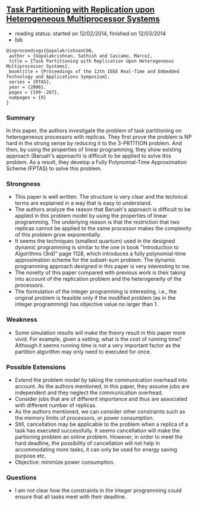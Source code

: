## [Task Partitioning with Replication upon Heterogeneous Multiprocessor Systems](http://ieeexplore.ieee.org/xpls/abs_all.jsp?arnumber=1613336&tag=1)

- reading status: started on 12/02/2014, finished on 12/03/2014
- bib
```
@inproceedings{GopalakrishnanC06,
 author = {Gopalakrishnan, Sathish and Caccamo, Marco},
 title = {Task Partitioning with Replication Upon Heterogeneous Multiprocessor Systems},
 booktitle = {Proceedings of the 12th IEEE Real-Time and Embedded Technology and Applications Symposium},
 series = {RTAS},
 year = {2006},
 pages = {199--207},
 numpages = {9}
} 
```

### Summary
In this paper, the authors investigate the problem of task partitioning on heterogeneous processors with replicas. They first prove the problem is NP hard in the strong sense by reducing it to the 3-PRTITION problem. And then, by using the properties of linear programming, they show existing approach (Baruah's approach) is difficult to be applied to solve this problem. As a result, they develop a Fully Polynomial-Time Approximation Scheme (FPTAS) to solve this problem.


### Strongness
- This paper is well written. The structure is very clear and the technical terms are explained in a way that is easy to understand.
- The authors analyze the reason that Baruah's approach is difficult to be applied in this problem model by using the properties of linear programming. The underlying reason is that the restriction that two replicas cannot be applied to the same processor makes the complexity of this problem grow exponentially.
- It seems the techniques (smallest quantum) used in the designed dynamic programming is similar to the one in book "Introduction to Algorithms (3rd)" page 1128, which introduces a fully polynomial-time approximation scheme for the subset-sum problem. The dynamic programming approach designed in this paper is very interesting  to me.
- The novelty of this paper compared with previous work is their taking into account of the replication problem and the heterogeneity of the processors.
- The formulation of the integer programming is interesting, i.e., the original problem is feasible only if the modified problem (as in the integer programming) has objective value no larger than 1.

### Weakness
- Some simulation results will make the theory result in this paper more vivid. For example, given a setting, what is the cost of running time? Although it seems running time is not a very important factor as the partition algorithm may only need to executed for once.



### Possible Extensions
- Extend the problem model by taking the communication overhead  into account. As the authors mentioned, in this paper, they assume jobs are independent and they neglect the communication overhead.
- Consider jobs that are of different importance and thus are associated with different number of replicas.
- As the authors mentioned, we can consider other constraints such as the memory limits of processors, or power consumption. 
- Still, cancellation may be applicable to the problem when a replica of a task has executed successfully. It seems cancellation will make the partioning problem an online problem. However, in order to meet the hard deadline, the possibility of cancellation will not help in accommodating more tasks, it can only be used for energy saving purpose etc.
- Objective: minimize power consumption.

### Questions
- I am not clear how the constraints in the integer programming could ensure that all tasks meet with their deadline. 

